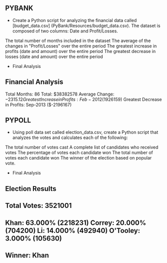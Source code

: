## PYBANK

* Create a Python script for analyzing the financial data called [budget_data.csv] (PyBank/Resources/budget_data.csv). The dataset is composed of two columns: Date and Profit/Losses.


The total number of months included in the dataset
The average of the changes in "Profit/Losses" over the entire period
The greatest increase in profits (date and amount) over the entire period
The greatest decrease in losses (date and amount) over the entire period

* Final Analysis

Financial Analysis
----------------------------
Total Months: 86
Total: $38382578
Average  Change: $-2315.12
Greatest Increase in Profits: Feb-2012 ($1926159)
Greatest Decrease in Profits: Sep-2013 ($-2196167)


## PYPOLL

* Using poll data set called election_data.csv, create a Python script that analyzes the votes and calculates each of the following:

The total number of votes cast
A complete list of candidates who received votes
The percentage of votes each candidate won
The total number of votes each candidate won
The winner of the election based on popular vote.

* Final Analysis 

Election Results
-------------------------
Total Votes: 3521001
-------------------------
Khan: 63.000% (2218231)
Correy: 20.000% (704200)
Li: 14.000% (492940)
O'Tooley: 3.000% (105630)
-------------------------
Winner: Khan
-------------------------


